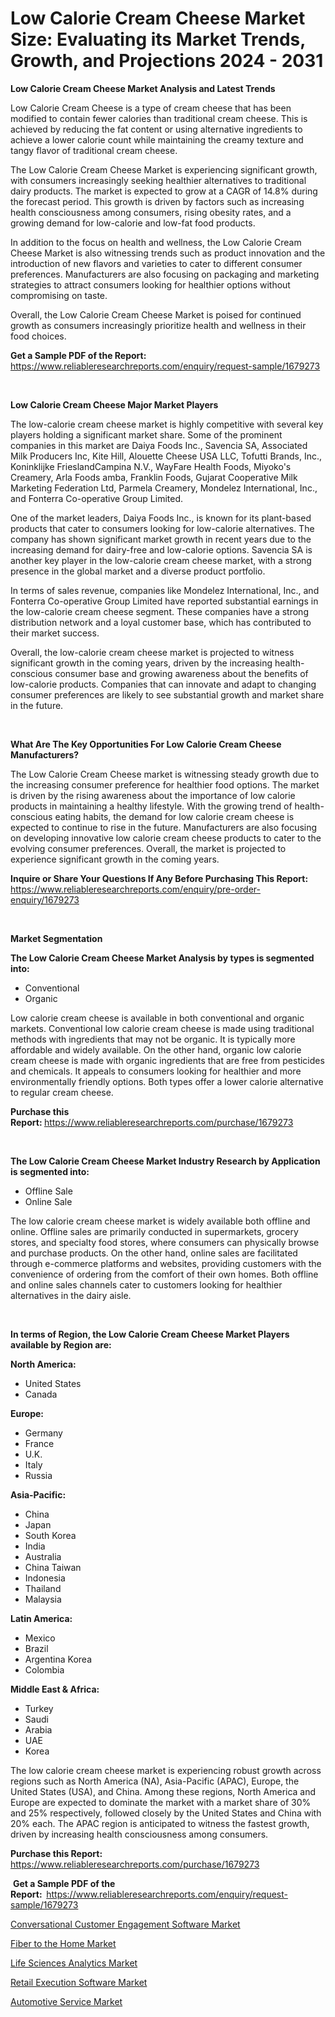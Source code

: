 <p><h1>Low Calorie Cream Cheese Market Size: Evaluating its Market Trends, Growth, and Projections 2024 - 2031</h1></p><p><strong>Low Calorie Cream Cheese Market Analysis and Latest Trends</strong></p>
<p><p>Low Calorie Cream Cheese is a type of cream cheese that has been modified to contain fewer calories than traditional cream cheese. This is achieved by reducing the fat content or using alternative ingredients to achieve a lower calorie count while maintaining the creamy texture and tangy flavor of traditional cream cheese.</p><p>The Low Calorie Cream Cheese Market is experiencing significant growth, with consumers increasingly seeking healthier alternatives to traditional dairy products. The market is expected to grow at a CAGR of 14.8% during the forecast period. This growth is driven by factors such as increasing health consciousness among consumers, rising obesity rates, and a growing demand for low-calorie and low-fat food products.</p><p>In addition to the focus on health and wellness, the Low Calorie Cream Cheese Market is also witnessing trends such as product innovation and the introduction of new flavors and varieties to cater to different consumer preferences. Manufacturers are also focusing on packaging and marketing strategies to attract consumers looking for healthier options without compromising on taste.</p><p>Overall, the Low Calorie Cream Cheese Market is poised for continued growth as consumers increasingly prioritize health and wellness in their food choices.</p></p>
<p><strong>Get a Sample PDF of the Report:&nbsp;</strong> <a href="https://www.reliableresearchreports.com/enquiry/request-sample/1679273">https://www.reliableresearchreports.com/enquiry/request-sample/1679273</a></p>
<p>&nbsp;</p>
<p><strong>Low Calorie Cream Cheese Major Market Players</strong></p>
<p><p>The low-calorie cream cheese market is highly competitive with several key players holding a significant market share. Some of the prominent companies in this market are Daiya Foods Inc., Savencia SA, Associated Milk Producers Inc, Kite Hill, Alouette Cheese USA LLC, Tofutti Brands, Inc., Koninklijke FrieslandCampina N.V., WayFare Health Foods, Miyoko's Creamery, Arla Foods amba, Franklin Foods, Gujarat Cooperative Milk Marketing Federation Ltd, Parmela Creamery, Mondelez International, Inc., and Fonterra Co-operative Group Limited.</p><p>One of the market leaders, Daiya Foods Inc., is known for its plant-based products that cater to consumers looking for low-calorie alternatives. The company has shown significant market growth in recent years due to the increasing demand for dairy-free and low-calorie options. Savencia SA is another key player in the low-calorie cream cheese market, with a strong presence in the global market and a diverse product portfolio.</p><p>In terms of sales revenue, companies like Mondelez International, Inc., and Fonterra Co-operative Group Limited have reported substantial earnings in the low-calorie cream cheese segment. These companies have a strong distribution network and a loyal customer base, which has contributed to their market success.</p><p>Overall, the low-calorie cream cheese market is projected to witness significant growth in the coming years, driven by the increasing health-conscious consumer base and growing awareness about the benefits of low-calorie products. Companies that can innovate and adapt to changing consumer preferences are likely to see substantial growth and market share in the future.</p></p>
<p>&nbsp;</p>
<p><strong>What Are The Key Opportunities For Low Calorie Cream Cheese Manufacturers?</strong></p>
<p><p>The Low Calorie Cream Cheese market is witnessing steady growth due to the increasing consumer preference for healthier food options. The market is driven by the rising awareness about the importance of low calorie products in maintaining a healthy lifestyle. With the growing trend of health-conscious eating habits, the demand for low calorie cream cheese is expected to continue to rise in the future. Manufacturers are also focusing on developing innovative low calorie cream cheese products to cater to the evolving consumer preferences. Overall, the market is projected to experience significant growth in the coming years.</p></p>
<p><strong>Inquire or Share Your Questions If Any Before Purchasing This Report:</strong> <a href="https://www.reliableresearchreports.com/enquiry/pre-order-enquiry/1679273">https://www.reliableresearchreports.com/enquiry/pre-order-enquiry/1679273</a></p>
<p>&nbsp;</p>
<p><strong>Market Segmentation</strong></p>
<p><strong>The Low Calorie Cream Cheese Market Analysis by types is segmented into:</strong></p>
<p><ul><li>Conventional</li><li>Organic</li></ul></p>
<p><p>Low calorie cream cheese is available in both conventional and organic markets. Conventional low calorie cream cheese is made using traditional methods with ingredients that may not be organic. It is typically more affordable and widely available. On the other hand, organic low calorie cream cheese is made with organic ingredients that are free from pesticides and chemicals. It appeals to consumers looking for healthier and more environmentally friendly options. Both types offer a lower calorie alternative to regular cream cheese.</p></p>
<p><strong>Purchase this Report:&nbsp;</strong><a href="https://www.reliableresearchreports.com/purchase/1679273">https://www.reliableresearchreports.com/purchase/1679273</a></p>
<p>&nbsp;</p>
<p><strong>The Low Calorie Cream Cheese Market Industry Research by Application is segmented into:</strong></p>
<p><ul><li>Offline Sale</li><li>Online Sale</li></ul></p>
<p><p>The low calorie cream cheese market is widely available both offline and online. Offline sales are primarily conducted in supermarkets, grocery stores, and specialty food stores, where consumers can physically browse and purchase products. On the other hand, online sales are facilitated through e-commerce platforms and websites, providing customers with the convenience of ordering from the comfort of their own homes. Both offline and online sales channels cater to customers looking for healthier alternatives in the dairy aisle.</p></p>
<p>&nbsp;</p>
<p><strong>In terms of Region, the Low Calorie Cream Cheese Market Players available by Region are:</strong></p>
<p>
    <p> <strong> North America: </strong>
        <ul>
            <li>United States</li>
            <li>Canada</li>
        </ul>
        </p> 
    <p> <strong> Europe: </strong>
        <ul>
            <li>Germany</li>
            <li>France</li>
            <li>U.K.</li>
            <li>Italy</li>
            <li>Russia</li>
        </ul>
        </p> 
    <p> <strong> Asia-Pacific: </strong>
        <ul>
            <li>China</li>
            <li>Japan</li>
            <li>South Korea</li>
            <li>India</li>
            <li>Australia</li>
            <li>China Taiwan</li>
            <li>Indonesia</li>
            <li>Thailand</li>
            <li>Malaysia</li>
        </ul>
        </p> 
    <p> <strong> Latin America: </strong>
        <ul>
            <li>Mexico</li>
            <li>Brazil</li>
            <li>Argentina Korea</li>
            <li>Colombia</li>
        </ul>
        </p> 
    <p> <strong> Middle East & Africa: </strong>
        <ul>
            <li>Turkey</li>
            <li>Saudi</li>
            <li>Arabia</li>
            <li>UAE</li>
            <li>Korea</li>
        </ul>
    </p>
    </p>
<p><p>The low calorie cream cheese market is experiencing robust growth across regions such as North America (NA), Asia-Pacific (APAC), Europe, the United States (USA), and China. Among these regions, North America and Europe are expected to dominate the market with a market share of 30% and 25% respectively, followed closely by the United States and China with 20% each. The APAC region is anticipated to witness the fastest growth, driven by increasing health consciousness among consumers.</p></p>
<p><strong>Purchase this Report: </strong><a href="https://www.reliableresearchreports.com/purchase/1679273">https://www.reliableresearchreports.com/purchase/1679273</a></p>
<p>&nbsp;<strong>Get a Sample PDF of the Report:&nbsp;&nbsp;</strong><a href="https://www.reliableresearchreports.com/enquiry/request-sample/1679273">https://www.reliableresearchreports.com/enquiry/request-sample/1679273</a></p>
<p><strong></strong></p>
<p><p><a href="https://medium.com/@brandonramos59/conversational-customer-engagement-software-market-size-reveals-the-best-marketing-channels-in-9498b210d0d4">Conversational Customer Engagement Software Market</a></p><p><a href="https://medium.com/@brandonramos59/fiber-to-the-home-market-report-reveals-the-latest-trends-and-growth-opportunities-of-this-market-8613fe3c8fbf">Fiber to the Home Market</a></p><p><a href="https://medium.com/@brandonramos59/life-sciences-analytics-market-share-evolution-and-market-growth-trends-2024-2031-fd05e33f3f25">Life Sciences Analytics Market</a></p><p><a href="https://medium.com/@brandonramos59/retail-execution-software-market-analysis-and-sze-forecasted-for-period-from-2024-to-2031-843342502b23">Retail Execution Software Market</a></p><p><a href="https://medium.com/@brandonramos59/automotive-service-market-size-market-outlook-and-market-forecast-2024-to-2031-6194daab346b">Automotive Service Market</a></p></p>